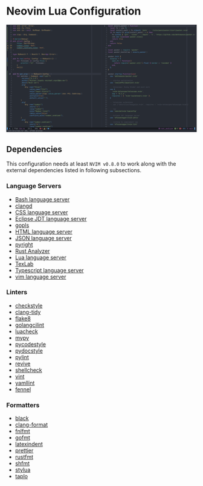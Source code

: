 # Neovim Lua Configuration

![Neovim screenshot](./.assets/nvim.png)

## Dependencies

This configuration needs at least `NVIM v0.8.0` to work along with the external
dependencies listed in following subsections.

### Language Servers

- [Bash language server](https://github.com/bash-lsp/bash-language-server)
- [clangd](https://clangd.llvm.org/)
- [CSS language server](https://github.com/microsoft/vscode-css-languageservice)
- [Eclipse JDT language server](https://github.com/eclipse/eclipse.jdt.ls)
- [gopls](https://pkg.go.dev/golang.org/x/tools/gopls)
- [HTML language server](https://github.com/microsoft/vscode-html-languageservice)
- [JSON language server](https://github.com/microsoft/vscode-json-languageservice)
- [pyright](https://github.com/microsoft/pyright)
- [Rust Analyzer](https://rust-analyzer.github.io/)
- [Lua language server](https://github.com/sumneko/lua-language-server)
- [TexLab](https://github.com/latex-lsp/texlab)
- [Typescript language
  server](https://github.com/typescript-language-server/typescript-language-server)
- [vim language server](https://github.com/iamcco/vim-language-server)

### Linters

- [checkstyle](https://checkstyle.sourceforge.io/)
- [clang-tidy](https://clang.llvm.org/extra/clang-tidy/)
- [flake8](https://flake8.pycqa.org/)
- [golangcilint](https://github.com/golangci/golangci-lint)
- [luacheck](https://github.com/mpeterv/luacheck)
- [mypy](http://mypy-lang.org/)
- [pycodestyle](https://github.com/PyCQA/pycodestyle)
- [pydocstyle](https://github.com/PyCQA/pydocstyle)
- [pylint](https://pylint.org/)
- [revive](https://github.com/mgechev/revive)
- [shellcheck](https://www.shellcheck.net/)
- [vint](https://github.com/Vimjas/vint)
- [yamllint](http://www.yamllint.com/)
- [fennel](https://fennel-lang.org/)

### Formatters

- [black](https://github.com/psf/black)
- [clang-format](https://clang.llvm.org/docs/ClangFormat.html)
- [fnlfmt](https://git.sr.ht/~technomancy/fnlfmt)
- [gofmt](https://pkg.go.dev/cmd/gofmt)
- [latexindent](https://ctan.org/pkg/latexindent?lang=en)
- [prettier](https://prettier.io/)
- [rustfmt](https://rust-lang.github.io/rustfmt/)
- [shfmt](https://github.com/mvdan/sh)
- [stylua](https://github.com/JohnnyMorganz/StyLua)
- [taplo](https://taplo.tamasfe.dev/)
